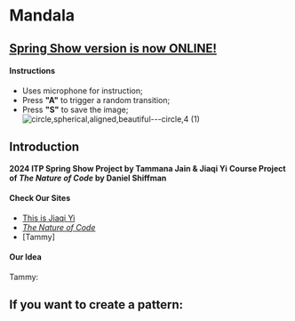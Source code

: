 # Mandala
## [Spring Show version is now ONLINE!](https://typemaster32.github.io/Mandala/)
#### Instructions
* Uses microphone for instruction;
* Press **"A"** to trigger a random transition; 
* Press **"S"** to save the image; 
![circle,spherical,aligned,beautiful---circle,4 (1)](https://github.com/Typemaster32/Mandala/assets/70934733/7dace92f-c5dd-43a6-bb0d-14311ad05bd5)

## Introduction
**2024 ITP Spring Show Project by Tammana Jain & Jiaqi Yi**
**Course Project of _The Nature of Code_ by Daniel Shiffman**

#### Check Our Sites
* [This is Jiaqi Yi](whyjq.com)
* [_The Nature of Code_](https://natureofcode.com/)
* [Tammy]

#### Our Idea
Tammy: 

## If you want to create a pattern:
